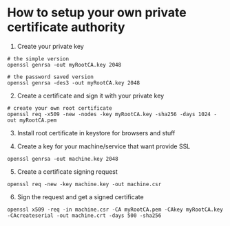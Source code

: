 # How to setup your own private certificate authority

1. Create your private key
```
# the simple version
openssl genrsa -out myRootCA.key 2048

# the password saved version
openssl genrsa -des3 -out myRootCA.key 2048
```

2. Create a certificate and sign it with your private key
```
# create your own root certificate
openssl req -x509 -new -nodes -key myRootCA.key -sha256 -days 1024 -out myRootCA.pem
```

3. Install root certificate in keystore for browsers and stuff

4. Create a key for your machine/service that want provide SSL
```
openssl genrsa -out machine.key 2048
```

5. Create a certificate signing request
```
openssl req -new -key machine.key -out machine.csr
```

6. Sign the request and get a signed certificate
```
openssl x509 -req -in machine.csr -CA myRootCA.pem -CAkey myRootCA.key -CAcreateserial -out machine.crt -days 500 -sha256
```

